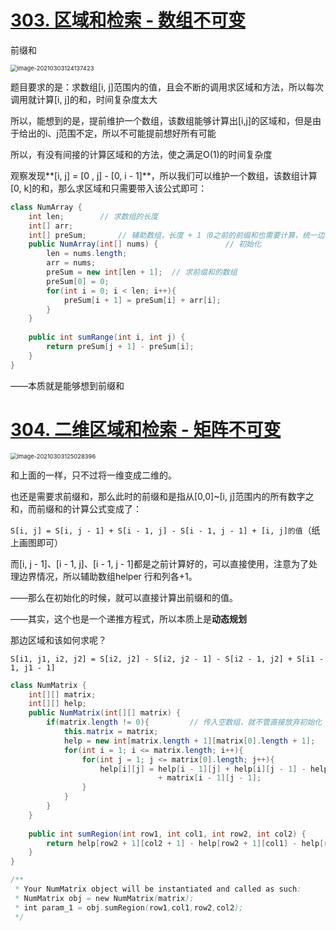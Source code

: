 # [303. 区域和检索 - 数组不可变](https://leetcode-cn.com/problems/range-sum-query-immutable/)

前缀和

<img src="C:\Users\surface\AppData\Roaming\Typora\typora-user-images\image-20210303124137423.png" alt="image-20210303124137423" style="zoom:67%;" />

题目要求的是：求数组[i, j]范围内的值，且会不断的调用求区域和方法，所以每次调用就计算[i, j]的和，时间复杂度太大

所以，能想到的是，提前维护一个数组，该数组能够计算出[i,j]的区域和，但是由于给出的i、j范围不定，所以不可能提前想好所有可能

所以，有没有间接的计算区域和的方法，使之满足O(1)的时间复杂度

观察发现**[i, j] = [0 , j] - [0, i - 1]**，所以我们可以维护一个数组，该数组计算[0, k]的和，那么求区域和只需要带入该公式即可：

```java
class NumArray {
    int len;        // 求数组的长度
    int[] arr;
    int[] preSum;		// 辅助数组，长度 + 1（0之前的前缀和也需要计算，统一边界条件）
    public NumArray(int[] nums) {				// 初始化
        len = nums.length;
        arr = nums;
        preSum = new int[len + 1];  // 求前缀和的数组
        preSum[0] = 0;
        for(int i = 0; i < len; i++){
            preSum[i + 1] = preSum[i] + arr[i];
        }
    }
    
    public int sumRange(int i, int j) {
        return preSum[j + 1] - preSum[i];
    }
}
```

——本质就是能够想到前缀和

# [304. 二维区域和检索 - 矩阵不可变](https://leetcode-cn.com/problems/range-sum-query-2d-immutable/)

<img src="C:\Users\surface\AppData\Roaming\Typora\typora-user-images\image-20210303125028396.png" alt="image-20210303125028396" style="zoom:67%;" />

和上面的一样，只不过将一维变成二维的。

也还是需要求前缀和，那么此时的前缀和是指从[0,0]~[i, j]范围内的所有数字之和，而前缀和的计算公式变成了：

`S[i, j] = S[i, j - 1] + S[i - 1, j] - S[i - 1, j - 1] + [i, j]的值`（纸上画图即可）

而[i, j - 1]、[i - 1, j]、[i - 1, j - 1]都是之前计算好的，可以直接使用，注意为了处理边界情况，所以辅助数组helper 行和列各+1。

——那么在初始化的时候，就可以直接计算出前缀和的值。

——其实，这个也是一个递推方程式，所以本质上是**动态规划**

那边区域和该如何求呢？

`S[i1, j1, i2, j2] = S[i2, j2] - S[i2, j2 - 1] - S[i2 - 1, j2] + S[i1 - 1, j1 - 1]`

```java
class NumMatrix {
    int[][] matrix;
    int[][] help;
    public NumMatrix(int[][] matrix) {
        if(matrix.length != 0){			// 传入空数组，就不管直接放弃初始化
            this.matrix = matrix;
            help = new int[matrix.length + 1][matrix[0].length + 1];
            for(int i = 1; i <= matrix.length; i++){
                for(int j = 1; j <= matrix[0].length; j++){
                    help[i][j] = help[i - 1][j] + help[i][j - 1] - help[i - 1][j - 1] 
                        		 + matrix[i - 1][j - 1];
                }
            }
        }
    }
    
    public int sumRegion(int row1, int col1, int row2, int col2) {
        return help[row2 + 1][col2 + 1] - help[row2 + 1][col1] - help[row1][col2 + 1] + help[row1][col1];
    }
}

/**
 * Your NumMatrix object will be instantiated and called as such:
 * NumMatrix obj = new NumMatrix(matrix);
 * int param_1 = obj.sumRegion(row1,col1,row2,col2);
 */
```

